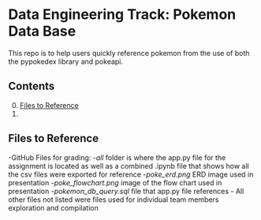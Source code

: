 # Data Engineering Track: Pokemon Data Base

This repo is to help users quickly reference pokemon from the use of both the pypokedex library and pokeapi.

## Contents
0) [Files to Reference](#files-to-reference)
1) 


## Files to Reference
-GitHub Files for grading:
    -*all* folder is where the app.py file for the assignment is located as well as a combined .ipynb file that shows how all the csv files were exported for reference
    -*poke_erd.png* ERD image used in presentation
    -*poke_flowchart.png* image of the flow chart used in presentation
    -*pokemon_db_query.sql* file that app.py file references
    - All other files not listed were files used for individual team members exploration and compilation

